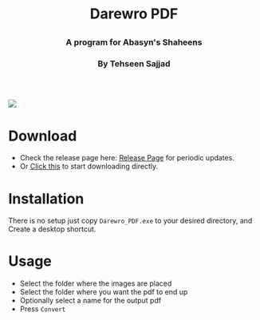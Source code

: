 <h1 align="center">Darewro PDF<h2>
<h3 align="center">A program for Abasyn's Shaheens<h3>
<h3 align="center">By Tehseen Sajjad<h3>

<br>
<br>

<img align="center" src="https://imgur.com/Oc90CkV">

# Download
* Check the release page here: [Release Page](https://github.com/tarpalantiri/Darewro_PDF_WinForms/releases) for periodic updates.
* Or [Click this](https://github.com/tarpalantiri/Darewro_PDF_WinForms/releases/download/v2021.1.0/Darewro_PDF.exe) to start downloading directly.

# Installation
There is no setup just copy `Darewro_PDF.exe` to your desired directory, and Create a desktop shortcut.

# Usage
* Select the folder where the images are placed
* Select the folder where you want the pdf to end up
* Optionally select a name for the output pdf
* Press `Convert`


